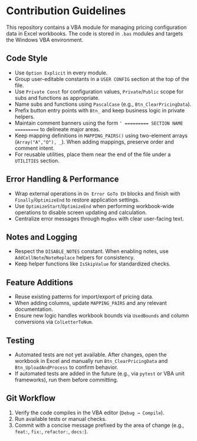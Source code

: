 # Contribution Guidelines

This repository contains a VBA module for managing pricing configuration data in Excel workbooks. The code is stored in `.bas` modules and targets the Windows VBA environment.

## Code Style
- Use `Option Explicit` in every module.
- Group user-editable constants in a `USER CONFIG` section at the top of the file.
- Use `Private Const` for configuration values, `Private`/`Public` scope for subs and functions as appropriate.
- Name subs and functions using `PascalCase` (e.g., `Btn_ClearPricingData`).
- Prefix button entry points with `Btn_` and keep business logic in private helpers.
- Maintain comment banners using the form `' ========= SECTION NAME =========` to delineate major areas.
- Keep mapping definitions in `MAPPING_PAIRS()` using two-element arrays (`Array("A","O"), _`). When adding mappings, preserve order and comment intent.
- For reusable utilities, place them near the end of the file under a `UTILITIES` section.

## Error Handling & Performance
- Wrap external operations in `On Error GoTo EH` blocks and finish with `Finally`/`OptimizeEnd` to restore application settings.
- Use `OptimizeStart`/`OptimizeEnd` when performing workbook-wide operations to disable screen updating and calculation.
- Centralize error messages through `MsgBox` with clear user-facing text.

## Notes and Logging
- Respect the `DISABLE_NOTES` constant. When enabling notes, use `AddCellNote`/`NoteReplace` helpers for consistency.
- Keep helper functions like `IsSkipValue` for standardized checks.

## Feature Additions
- Reuse existing patterns for import/export of pricing data.
- When adding columns, update `MAPPING_PAIRS` and any relevant documentation.
- Ensure new logic handles workbook bounds via `UsedBounds` and column conversions via `ColLetterToNum`.

## Testing
- Automated tests are not yet available. After changes, open the workbook in Excel and manually run `Btn_ClearPricingData` and `Btn_UploadAndProcess` to confirm behavior.
- If automated tests are added in the future (e.g., via `pytest` or VBA unit frameworks), run them before committing.

## Git Workflow
1. Verify the code compiles in the VBA editor (`Debug → Compile`).
2. Run available tests or manual checks.
3. Commit with a concise message prefixed by the area of change (e.g., `feat:`, `fix:`, `refactor:`, `docs:`).

